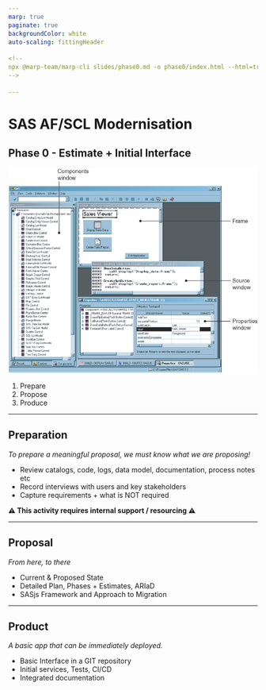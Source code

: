 ```yaml
---
marp: true
paginate: true
backgroundColor: white
auto-scaling: fittingHeader

<!--
npx @marp-team/marp-cli slides/phase0.md -o phase0/index.html --html=true
-->

---
```

<script>
  var _paq = window._paq = window._paq || [];
  /* tracker methods like "setCustomDimension" should be called before "trackPageView" */
  _paq.push(['trackPageView']);
  _paq.push(['enableLinkTracking']);
  (function() {
    var u="https://analytics.4gl.io/";
    _paq.push(['setTrackerUrl', u+'matomo.php']);
    _paq.push(['setSiteId', '10']);
    var d=document, g=d.createElement('script'), s=d.getElementsByTagName('script')[0];
    g.async=true; g.src=u+'matomo.js'; s.parentNode.insertBefore(g,s);
  })();
</script>
<!-- header: ![h:6em align:right](../img/4gl-logo2.png) -->

# SAS AF/SCL Modernisation

## Phase 0 - Estimate + Initial Interface

![bg right:60% height:640](../img/sasaf1.png)

1. Prepare
2. Propose
3. Produce

---
<!-- header: ![h:4em align:right](../img/4gl-logo2.png) -->

## Preparation

_To prepare a meaningful proposal, we must know what we are proposing!_

 - Review catalogs, code, logs, data model, documentation, process notes etc
 - Record interviews with users and key stakeholders
 - Capture requirements + what is NOT required

**⚠️ This activity requires internal support / resourcing ⚠️**

---

## Proposal

_From here, to there_

 - Current & Proposed State
 - Detailed Plan, Phases + Estimates, ARIaD
 - SASjs Framework and Approach to Migration


---

## Product

_A basic app that can be immediately deployed._

 - Basic Interface in a GIT repository
 - Initial services, Tests, CI/CD
 - Integrated documentation


